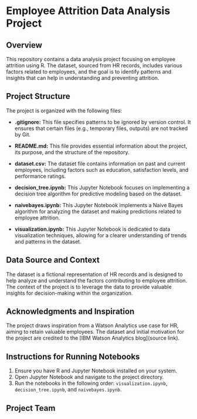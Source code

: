 # Employee Attrition Data Analysis Project

## Overview

This repository contains a data analysis project focusing on employee attrition using R. The dataset, sourced from HR records, includes various factors related to employees, and the goal is to identify patterns and insights that can help in understanding and preventing attrition.

## Project Structure

The project is organized with the following files:

- **.gitignore:** This file specifies patterns to be ignored by version control. It ensures that certain files (e.g., temporary files, outputs) are not tracked by Git.

- **README.md:** This file provides essential information about the project, its purpose, and the structure of the repository.

- **dataset.csv:** The dataset file contains information on past and current employees, including factors such as education, satisfaction levels, and performance ratings.

- **decision_tree.ipynb:** This Jupyter Notebook focuses on implementing a decision tree algorithm for predictive modeling based on the dataset.

- **naivebayes.ipynb:** This Jupyter Notebook implements a Naive Bayes algorithm for analyzing the dataset and making predictions related to employee attrition.

- **visualization.ipynb:** This Jupyter Notebook is dedicated to data visualization techniques, allowing for a clearer understanding of trends and patterns in the dataset.

## Data Source and Context

The dataset is a fictional representation of HR records and is designed to help analyze and understand the factors contributing to employee attrition. The context of the project is to leverage the data to provide valuable insights for decision-making within the organization.

## Acknowledgments and Inspiration

The project draws inspiration from a Watson Analytics use case for HR, aiming to retain valuable employees. The dataset and initial motivation for the project are credited to the [IBM Watson Analytics blog](source link).

## Instructions for Running Notebooks

1. Ensure you have R and Jupyter Notebook installed on your system.
2. Open Jupyter Notebook and navigate to the project directory.
3. Run the notebooks in the following order: `visualization.ipynb`, `decision_tree.ipynb`, and `naivebayes.ipynb`.

## Project Team

